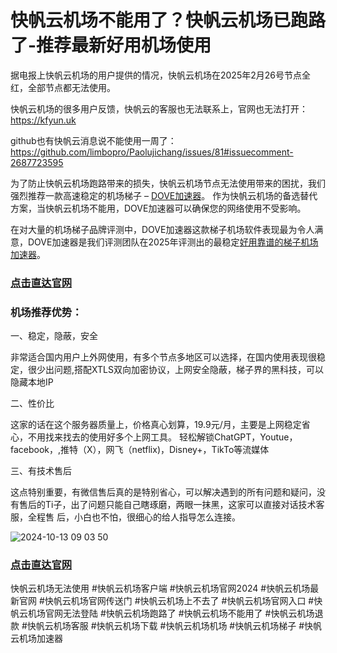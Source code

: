 # 快帆云机场不能用了？快帆云机场已跑路了-推荐最新好用机场使用

据电报上快帆云机场的用户提供的情况，快帆云机场在2025年2月26号节点全红，全部节点都无法使用。

快帆云机场的很多用户反馈，快帆云的客服也无法联系上，官网也无法打开：https://kfyun.uk

github也有快帆云消息说不能使用一周了：https://github.com/limbopro/Paolujichang/issues/81#issuecomment-2687723595

 为了防止快帆云机场跑路带来的损失，快帆云机场节点无法使用带来的困扰，我们强烈推荐一款高速稳定的机场梯子 – [DOVE加速器](https://dove8.cc/a.php?alavBTtF8UB)。
 作为快帆云机场的备选替代方案，当快帆云机场不能用，DOVE加速器可以确保您的网络使用不受影响。

在对大量的机场梯子品牌评测中，DOVE加速器这款梯子机场软件表现最为令人满意，DOVE加速器是我们评测团队在2025年评测出的最稳定[好用靠谱的梯子机场加速器](https://appletalking.cc/archives/2039)。

### [点击直达官网](https://appletalking.cc/archives/2039)

### 机场推荐优势：

一、稳定，隐蔽，安全

非常适合国内用户上外网使用，有多个节点多地区可以选择，在国内使用表现很稳定，很少出问题,搭配XTLS双向加密协议，上网安全隐蔽，梯子界的黑科技，可以隐藏本地IP

二、性价比

这家的话在这个服务器质量上，价格真心划算，19.9元/月，主要是上网稳定省心，不用找来找去的使用好多个上网工具。
轻松解锁ChatGPT，Youtue，facebook，,推特（X），网飞（netflix)，Disney+，TikTo等流媒体

三、有技术售后

这点特别重要，有微信售后真的是特别省心，可以解决遇到的所有问题和疑问，没有售后的Ti子，出了问题只能自己瞎琢磨，两眼一抹黑，这家可以直接对话技术客服，全程售
后，小白也不怕，很细心的给人指导怎么连接。

![2024-10-13 09 03 50](https://github.com/user-attachments/assets/f065c22c-237a-455f-b7b1-54955f2003e0)

### [点击直达官网](https://dove8.cc/a.php?alavBTtF8UB)

快帆云机场无法使用 #快帆云机场客户端 #快帆云机场官网2024 #快帆云机场最新官网 #快帆云机场官网传送门 #快帆云机场上不去了 #快帆云机场官网入口 #快帆云机场官网无法登陆 
#快帆云机场跑路了 #快帆云机场不能用了 #快帆云机场退款 #快帆云机场客服 #快帆云机场下载 #快帆云机场机场 #快帆云机场梯子 #快帆云机场加速器 
